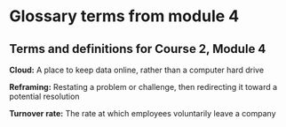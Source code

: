 # Glossary terms from module 4

## **Terms and definitions for Course 2, Module 4**

**Cloud:** A place to keep data online, rather than a computer hard drive

**Reframing:** Restating a problem or challenge, then redirecting it toward a potential resolution

**Turnover rate:** The rate at which employees voluntarily leave a company
